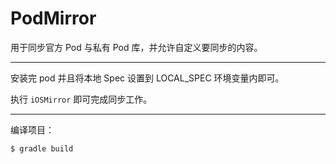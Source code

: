 # PodMirror

用于同步官方 Pod 与私有 Pod 库，并允许自定义要同步的内容。

- - -

安装完 pod 并且将本地 Spec 设置到 LOCAL_SPEC 环境变量内即可。

执行 ```iOSMirror``` 即可完成同步工作。

- - -

编译项目：

```
$ gradle build
```